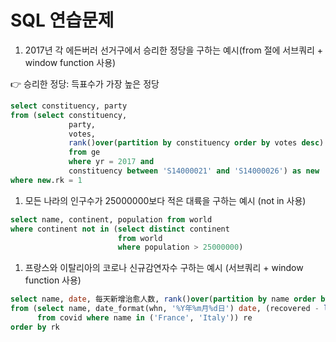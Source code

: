 # SQL 연습문제

1. 2017년 각 에든버러 선거구에서 승리한 정당을 구하는 예시(from 절에 서브쿼리 +  window function 사용)

<aside>
👉 승리한 정당: 득표수가 가장 높은 정당

</aside>

```sql
select constituency, party 
from (select constituency, 
             party, 
             votes, 
             rank()over(partition by constituency order by votes desc) rk 
             from ge 
             where yr = 2017 and 
             constituency between 'S14000021' and 'S14000026') as new 
where new.rk = 1
```

1. 모든 나라의 인구수가 25000000보다 적은 대륙을 구하는 예시 (not in 사용)

```sql
select name, continent, population from world
where continent not in (select distinct continent 
                        from world 
                        where population > 25000000)
```

1. 프랑스와 이탈리아의 코로나 신규감연자수 구하는 예시 (서브쿼리 + window function 사용)

```sql
select name, date, 每天新增治愈人数, rank()over(partition by name order by 每天新增治愈人数 desc) rk 
from (select name, date_format(whn, '%Y年%m月%d日') date, (recovered - lag(recovered, 1) over(partition by name order by whn)) 每天新增治愈人数 
      from covid where name in ('France', 'Italy')) re
order by rk
```